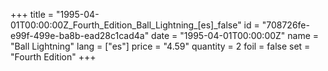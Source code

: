 +++
title = "1995-04-01T00:00:00Z_Fourth_Edition_Ball_Lightning_[es]_false"
id = "708726fe-e99f-499e-ba8b-ead28c1cad4a"
date = "1995-04-01T00:00:00Z"
name = "Ball Lightning"
lang = ["es"]
price = "4.59"
quantity = 2
foil = false
set = "Fourth Edition"
+++
